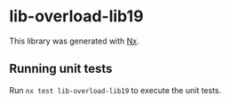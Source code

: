 # lib-overload-lib19

This library was generated with [Nx](https://nx.dev).

## Running unit tests

Run `nx test lib-overload-lib19` to execute the unit tests.
